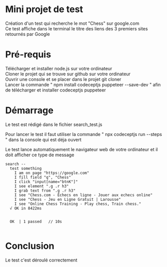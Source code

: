 # Mini projet de test

Création d'un test qui recherche le mot "Chess" sur google.com   
Ce test affiche dans le terminal le titre des liens des 3 premiers sites retournés par Google   


# Pré-requis

Télécharger et installer node.js sur votre ordinateur   
Cloner le projet qui se trouve sur github sur votre ordinateur   
Ouvrir une console et se placer dans le projet git cloner   
Lancer la commande " npm install codeceptjs puppeteer --save-dev " afin de télécharger et installer codeceptjs puppeteer   


# Démarrage

Le test est rédigé dans le fichier search_test.js   

Pour lancer le test il faut utiliser la commande " npx codeceptjs run --steps " dans la console qui est déja ouvert  

Le test lance automatiquement le navigateur web de votre ordinateur et il doit afficher ce type de message   

```
search --
  test something
    I am on page "https://google.com"
    I fill field "q", "Chess"
    I click "input[name="btnK"]"
    I see element ".g .r h3"
    I grab text from ".g .r h3"
    I see "Chess.com - Échecs en ligne - Jouer aux echecs online"
    I see "Chess - Jeu en Ligne Gratuit | Larousse"
    I see "Online Chess Training - Play chess, Train chess."
  √ OK in 8422ms


  OK  | 1 passed   // 10s
  
 ```

 
# Conclusion 

Le test c'est déroulé correctement 


